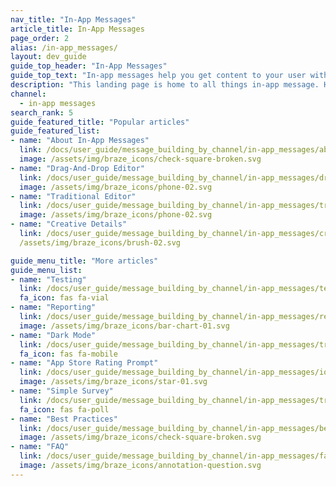 ```yaml
---
nav_title: "In-App Messages"
article_title: In-App Messages
page_order: 2
alias: /in-app_messages/
layout: dev_guide
guide_top_header: "In-App Messages"
guide_top_text: "In-app messages help you get content to your user without interrupting their day with a push notification. Customized and tailored in-app messages enhance the user experience and help your audience get the most value out of your app. With a variety of layouts and customization tools to choose from, in-app messages engage your users more than ever before."
description: "This landing page is home to all things in-app message. Here, you can find articles on how to create in-app messages, the drag-and-drop editor, how to customize your messages, reporting, and more."
channel:
  - in-app messages
search_rank: 5
guide_featured_title: "Popular articles"
guide_featured_list:
- name: "About In-App Messages"
  link: /docs/user_guide/message_building_by_channel/in-app_messages/about/
  image: /assets/img/braze_icons/check-square-broken.svg
- name: "Drag-And-Drop Editor"
  link: /docs/user_guide/message_building_by_channel/in-app_messages/drag_and_drop/
  image: /assets/img/braze_icons/phone-02.svg
- name: "Traditional Editor"
  link: /docs/user_guide/message_building_by_channel/in-app_messages/traditional/
  image: /assets/img/braze_icons/phone-02.svg
- name: "Creative Details"
  link: /docs/user_guide/message_building_by_channel/in-app_messages/creative_details/
  /assets/img/braze_icons/brush-02.svg

guide_menu_title: "More articles"
guide_menu_list:
- name: "Testing"
  link: /docs/user_guide/message_building_by_channel/in-app_messages/testing/
  fa_icon: fas fa-vial
- name: "Reporting"
  link: /docs/user_guide/message_building_by_channel/in-app_messages/reporting/
  image: /assets/img/braze_icons/bar-chart-01.svg
- name: "Dark Mode"
  link: /docs/user_guide/message_building_by_channel/in-app_messages/traditional/dark-mode/
  fa_icon: fas fa-mobile
- name: "App Store Rating Prompt"
  link: /docs/user_guide/message_building_by_channel/in-app_messages/ios_app_rating_prompt/
  image: /assets/img/braze_icons/star-01.svg
- name: "Simple Survey"
  link: /docs/user_guide/message_building_by_channel/in-app_messages/traditional/templates/simple_survey/
  fa_icon: fas fa-poll
- name: "Best Practices"
  link: /docs/user_guide/message_building_by_channel/in-app_messages/best_practices
  image: /assets/img/braze_icons/check-square-broken.svg
- name: "FAQ"
  link: /docs/user_guide/message_building_by_channel/in-app_messages/faq/
  image: /assets/img/braze_icons/annotation-question.svg
---
```

<br><br>
